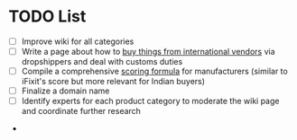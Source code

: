 # TODO List

* [ ] Improve wiki for all categories
* [ ] Write a page about how to [buy things from international vendors](buying-internationally.md) via dropshippers and deal with customs duties
* [ ] Compile a comprehensive [scoring formula](scoring-formula.md) for manufacturers (similar to iFixit's score but more relevant for Indian buyers)
* [ ] Finalize a domain name
* [ ] Identify experts for each product category to moderate the wiki page and coordinate further research
*

